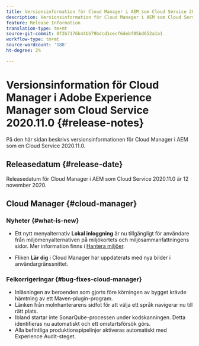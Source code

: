 ```yaml
---
title: Versionsinformation för Cloud Manager i AEM som Cloud Service 2020.11.0
description: Versionsinformation för Cloud Manager i AEM som Cloud Service 2020.11.0
feature: Release Information
translation-type: tm+mt
source-git-commit: 0f2b7176b44bb79bdcd1cecf6debf05bd652a1a1
workflow-type: tm+mt
source-wordcount: '188'
ht-degree: 2%

---
```



# Versionsinformation för Cloud Manager i Adobe Experience Manager som Cloud Service 2020.11.0 {#release-notes}

På den här sidan beskrivs versionsinformationen för Cloud Manager i AEM som en Cloud Service 2020.11.0.

## Releasedatum {#release-date}

Releasedatum för Cloud Manager i AEM som Cloud Service 2020.11.0 är 12 november 2020.

## Cloud Manager {#cloud-manager}

### Nyheter {#what-is-new}

* Ett nytt menyalternativ **Lokal inloggning** är nu tillgängligt för användare från miljömenyalternativen på miljökortets och miljösammanfattningens sidor.
Mer information finns i [Hantera miljöer](/help/implementing/cloud-manager/manage-environments.md#login-locally).

* Fliken **Lär dig** i Cloud Manager har uppdaterats med nya bilder i användargränssnittet.

### Felkorrigeringar {#bug-fixes-cloud-manager}

* Inläsningen av beroenden som gjorts före körningen av bygget krävde hämtning av ett Maven-plugin-program.
* Länken från molnhanterarens sidfot för att välja ett språk navigerar nu till rätt plats.
* Ibland startar inte SonarQube-processen under kodskanningen. Detta identifieras nu automatiskt och ett omstartsförsök görs.
* Alla befintliga produktionspipelinjer aktiveras automatiskt med Experience Audit-steget.
